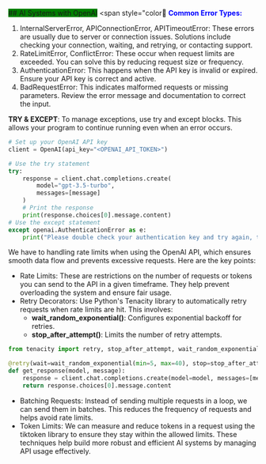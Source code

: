 <span style="background:green"> ## AI Systems with OpenAI</span>
<span style="color📗</span>
<span style="color:blue">**Common Error Types:**</span>
1. InternalServerError, APIConnectionError, APITimeoutError: These errors are usually due to server or connection issues. Solutions include checking your connection, waiting, and retrying, or contacting support.
2. RateLimitError, ConflictError: These occur when request limits are exceeded. You can solve this by reducing request size or frequency.
3. AuthenticationError: This happens when the API key is invalid or expired. Ensure your API key is correct and active.
4. BadRequestError: This indicates malformed requests or missing parameters. Review the error message and documentation to correct the input.

**TRY & EXCEPT**:
To manage exceptions, use try and except blocks. This allows your program to continue running even when an error occurs.


```python
# Set up your OpenAI API key
client = OpenAI(api_key="<OPENAI_API_TOKEN>")

# Use the try statement
try: 
    response = client.chat.completions.create(
        model="gpt-3.5-turbo",
        messages=[message]
    )
    # Print the response
    print(response.choices[0].message.content)
# Use the except statement
except openai.AuthenticationError as e:
    print("Please double check your authentication key and try again, the one provided is not valid.")
```
We have to handling rate limits when using the OpenAI API, which ensures smooth data flow and prevents excessive requests. Here are the key points:
- Rate Limits: These are restrictions on the number of requests or tokens you can send to the API in a given timeframe. They help prevent overloading the system and ensure fair usage.
- Retry Decorators: Use Python's Tenacity library to automatically retry requests when rate limits are hit. This involves:
    - **wait_random_exponential()**: Configures exponential backoff for retries.
    - **stop_after_attempt()**: Limits the number of retry attempts.

```python
from tenacity import retry, stop_after_attempt, wait_random_exponential

@retry(wait=wait_random_exponential(min=5, max=40), stop=stop_after_attempt(4))
def get_response(model, message):
    response = client.chat.completions.create(model=model, messages=[message])
    return response.choices[0].message.content
```
- Batching Requests: Instead of sending multiple requests in a loop, we can send them in batches. This reduces the frequency of requests and helps avoid rate limits.
- Token Limits: We can measure and reduce tokens in a request using the tiktoken library to ensure they stay within the allowed limits.
These techniques help build more robust and efficient AI systems by managing API usage effectively.
